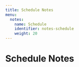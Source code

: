 ```yaml
---
title: Schedule Notes
menu:
  notes:
    name: Schedule
    identifier: notes-schedule
    weight: 20
---
```

# Schedule Notes